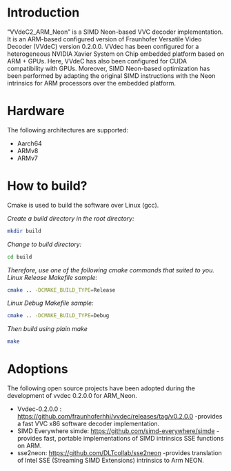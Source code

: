 # Introduction
“VVdeC2_ARM_Neon” is a SIMD Neon-based VVC decoder implementation. It is an ARM-based configured version of Fraunhofer Versatile Video Decoder (VVdeC) version 0.2.0.0. VVdec has been configured for a heterogeneous NVIDIA Xavier System on Chip embedded platform based on ARM + GPUs. Here, VVdeC has also been configured for CUDA compatibility with GPUs. Moreover, SIMD Neon-based optimization has been performed by adapting the original SIMD instructions with the Neon intrinsics for ARM processors over the embedded platform.
 
# Hardware
The following architectures are supported:
- Aarch64
- ARMv8
- ARMv7

# How to build?
Cmake is used to build the software over Linux (gcc). 

_Create a build directory in the root directory:_
```sh
mkdir build
```
_Change to build directory:_

```sh
cd build
```

_Therefore, use one of the following cmake commands that suited to you. 
Linux Release Makefile sample:_

```sh
cmake .. -DCMAKE_BUILD_TYPE=Release
```

_Linux Debug Makefile sample:_

```sh
cmake .. -DCMAKE_BUILD_TYPE=Debug
```

 
_Then build using plain make_
```sh
make
```

# Adoptions
The following open source projects have been adopted during the development of vvdec 0.2.0.0 for ARM_Neon. 

- Vvdec-0.2.0.0 : https://github.com/fraunhoferhhi/vvdec/releases/tag/v0.2.0.0 -provides a fast VVC x86 software decoder implementation.
- SIMD Everywhere simde: https://github.com/simd-everywhere/simde -provides fast, portable implementations of SIMD intrinsics SSE functions on ARM.
- sse2neon: https://github.com/DLTcollab/sse2neon -provides translation of Intel SSE (Streaming SIMD Extensions) intrinsics to Arm NEON.


